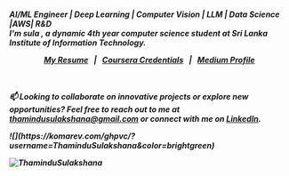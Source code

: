 <h5>AI/ML Engineer | Deep Learning | Computer Vision | LLM | Data Science |AWS| R&D</h>
<br>
I'm <b>sula</b> , a dynamic 4th year computer science student at <b>Sri Lanka Institute of Information Technology</b>.
<br>
<p align="center">
  <a href="https://github.com/ThaminduSulakshana/ThaminduSulakshana/blob/fec1bfde2f1d8364e30e7ade738d487b436c96ce/Thamindu%2024.pdf">My Resume</a> &nbsp; | &nbsp; 
  <a href="https://www.coursera.org/learner/thamindu-sulakshana-1445">Coursera Credentials</a> &nbsp; | &nbsp; 
  <a href="https://medium.com/@thamindusulakshana">Medium Profile</a>
</p>
<br><br>
📫 Looking to collaborate on innovative projects or explore new opportunities? Feel free to reach out to me at <a href="mailto:thamindusulakshana@gmail.com">thamindusulakshana@gmail.com</a> or connect with me on <a href="https://www.linkedin.com/in/thamindu-sulakshana-232a39216/?originalSubdomain=lk">LinkedIn</a>.
<br><be>
<p>![](https://komarev.com/ghpvc/?username=ThaminduSulakshana&color=brightgreen)
</p>
<p align="left"> <img src="https://komarev.com/ghpvc/?username=ThaminduSulakshana&color=brightgreen&style=flat" alt="ThaminduSulakshana" /> </p>

